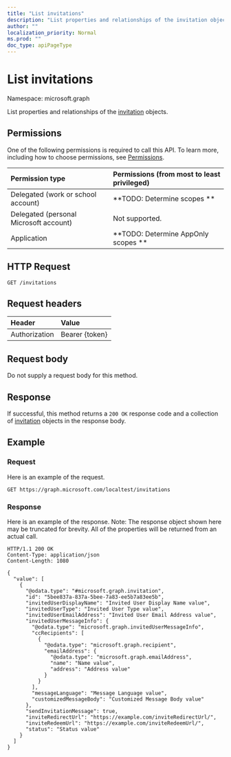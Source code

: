 ```yaml
---
title: "List invitations"
description: "List properties and relationships of the invitation objects."
author: ""
localization_priority: Normal
ms.prod: ""
doc_type: apiPageType
---
```


# List invitations

Namespace: microsoft.graph

List properties and relationships of the [invitation](../resources/invitation.md) objects.

## Permissions
One of the following permissions is required to call this API. To learn more, including how to choose permissions, see [Permissions](/concepts/permissions-reference.md).

|Permission type|Permissions (from most to least privileged)|
|:---|:---|
|Delegated (work or school account)|**TODO: Determine scopes **|
|Delegated (personal Microsoft account)|Not supported.|
|Application|**TODO: Determine AppOnly scopes **|

## HTTP Request
<!-- {
  "blockType": "ignored"
}
-->
``` http
GET /invitations
```

## Request headers
|Header|Value|
|:---|:---|
|Authorization|Bearer {token}|

## Request body
Do not supply a request body for this method.

## Response
If successful, this method returns a `200 OK` response code and a collection of [invitation](../resources/invitation.md) objects in the response body.

## Example

### Request
Here is an example of the request.
<!-- {
  "blockType": "request",
  "name": "get_invitation"
}
-->
``` http
GET https://graph.microsoft.com/localtest/invitations
```

### Response
Here is an example of the response. Note: The response object shown here may be truncated for brevity. All of the properties will be returned from an actual call.
<!-- {
  "blockType": "response",
  "truncated": true,
  "@odata.type": "collection(microsoft.graph.invitation)"
}
-->
``` http
HTTP/1.1 200 OK
Content-Type: application/json
Content-Length: 1080

{
  "value": [
    {
      "@odata.type": "#microsoft.graph.invitation",
      "id": "5bee837a-837a-5bee-7a83-ee5b7a83ee5b",
      "invitedUserDisplayName": "Invited User Display Name value",
      "invitedUserType": "Invited User Type value",
      "invitedUserEmailAddress": "Invited User Email Address value",
      "invitedUserMessageInfo": {
        "@odata.type": "microsoft.graph.invitedUserMessageInfo",
        "ccRecipients": [
          {
            "@odata.type": "microsoft.graph.recipient",
            "emailAddress": {
              "@odata.type": "microsoft.graph.emailAddress",
              "name": "Name value",
              "address": "Address value"
            }
          }
        ],
        "messageLanguage": "Message Language value",
        "customizedMessageBody": "Customized Message Body value"
      },
      "sendInvitationMessage": true,
      "inviteRedirectUrl": "https://example.com/inviteRedirectUrl/",
      "inviteRedeemUrl": "https://example.com/inviteRedeemUrl/",
      "status": "Status value"
    }
  ]
}
```

